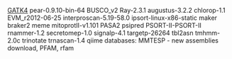 
[GATK4](https://software.broadinstitute.org/gatk/)
pear-0.9.10-bin-64
BUSCO_v2
Ray-2.3.1
augustus-3.2.2
chlorop-1.1
EVM_r2012-06-25
interproscan-5.19-58.0
ipsort-linux-x86-static
maker
braker2
meme
mitoprotII-v1.101
PASA2
psipred
PSORT-II-PSORT-II
rnammer-1.2
secretomep-1.0
signalp-4.1
targetp-26264
tbl2asn
tmhmm-2.0c
trinotate
trnascan-1.4
qiime
databases: MMTESP - new assemblies download, PFAM, rfam
